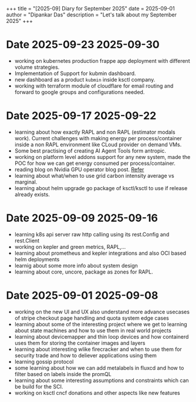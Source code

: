 +++
title = "[2025-09] Diary for September 2025"
date = 2025-09-01
author = "Dipankar Das"
description = "Let's talk about my September 2025"
+++

# Date 2025-09-23 2025-09-30
* working on kubernetes production frappe app deployment with different volume strategies.
* Implementation of Support for kubmin dashboard.
* new dashboard as a product `kubmin` inside ksctl company.
* working with terraform module of cloudflare for email routing and forward to google groups and configurations needed.

# Date 2025-09-17 2025-09-22
* learning about how exactly RAPL and non RAPL (estimator modals work). Current challenges with making energy per process/container inside a non RAPL environment like CLoud provider on demand VMs.
* Some best practising of creating AI Agent Tools form antropic.
* working on platform level addons support for any new system, made the POC for how we can get energy consumed per process/container.
* reading blog on Nvidia GPU operator blog post. [Refer](https://collabnix.com/kubernetes-gpu-resource-management-best-practices-complete-technical-guide-for-2025/)
* learning about what/when to use grid carbon intensity average vs marginal.
* learning about helm upgrade go package of ksctl/ksctl to use if release already exists.

# Date 2025-09-09 2025-09-16
* learning k8s api server raw http calling using its rest.Config and rest.Client
* working on kepler and green metrics, RAPL,...
* learning about prometheus and kepler integrations and also OCI based helm deployments
* learnig about some more info about system design
* learning about core, uncore, package as zones for RAPL.

# Date 2025-09-01 2025-09-08
* working on the new UI and UX also understand more advance usecases of stripe checkout  page handling and quota system edge cases
* learning about some of the interesting project where we get to learning about state machines and how to use them in real world projects
* learning about devicemapper and thin loop devices and how containerd uses them for storing the container images and layers
* learning about interesting wlike firecracker and when to use them for security trade and how to deliever applications using them
* learning gossip protocol
* some learning about how we can add metalabels in fluxcd and how to filter based on labels inside the promQL
* learning about some interesting assumptions and constraints which can be build for the SCI.
* working on ksctl cncf donations and other aspects like new features
